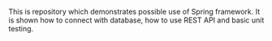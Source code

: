This is repository which demonstrates possible use of Spring framework. It is shown how to connect with database, how to use REST API and basic unit testing.
